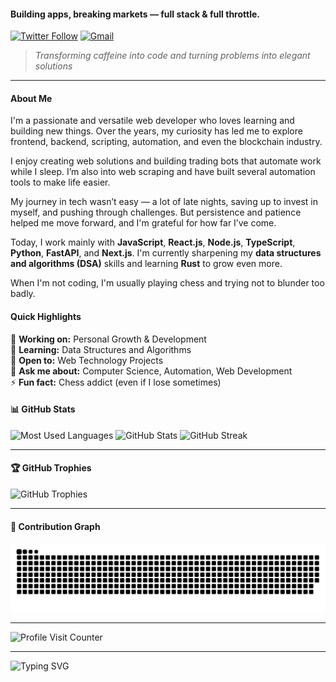 #### Building apps, breaking markets — full stack & full throttle.

[![Twitter Follow](https://img.shields.io/twitter/follow/__nobledev_?color=1DA1F2&logo=twitter&style=for-the-badge)](https://twitter.com/_nobledev) [![Gmail](https://img.shields.io/badge/Gmail-D14836?style=for-the-badge&logo=gmail&logoColor=white)](mailto:basilgoodluck22@gmail.com)
> *Transforming caffeine into code and turning problems into elegant solutions*

---

#### About Me

I'm a passionate and versatile web developer who loves learning and building new things. Over the years, my curiosity has led me to explore frontend, backend, scripting, automation, and even the blockchain industry.

I enjoy creating web solutions and building trading bots that automate work while I sleep. I’m also into web scraping and have built several automation tools to make life easier.

My journey in tech wasn’t easy — a lot of late nights, saving up to invest in myself, and pushing through challenges. But persistence and patience helped me move forward, and I'm grateful for how far I’ve come.

Today, I work mainly with **JavaScript**, **React.js**, **Node.js**, **TypeScript**, **Python**, **FastAPI**, and **Next.js**. I'm currently sharpening my **data structures and algorithms (DSA)** skills and learning **Rust** to grow even more.

When I'm not coding, I'm usually playing chess and trying not to blunder too badly.

#### Quick Highlights
🔭 **Working on:** Personal Growth & Development  
🌱 **Learning:** Data Structures and Algorithms  
👯 **Open to:** Web Technology Projects  
💬 **Ask me about:** Computer Science, Automation, Web Development  
⚡ **Fun fact:** Chess addict (even if I lose sometimes)

#### 📊 GitHub Stats

<img src="https://github-readme-stats.vercel.app/api/top-langs?username=basilgoodluck&show_icons=true&locale=en&layout=compact&theme=tokyonight" alt="Most Used Languages" />

<img src="https://github-readme-stats.vercel.app/api?username=basilgoodluck&show_icons=true&theme=radical" alt="GitHub Stats" />

<img src="https://github-readme-streak-stats.herokuapp.com/?user=basilgoodluck&theme=radical" alt="GitHub Streak" />

---

#### 🏆 GitHub Trophies

<img src="https://github-profile-trophy.vercel.app/?username=basilgoodluck&theme=darkhub&no-frame=true&margin-w=15&margin-h=15&column=7" alt="GitHub Trophies" />

---

#### 🐍 Contribution Graph

<picture>
  <source media="(prefers-color-scheme: dark)" srcset="https://raw.githubusercontent.com/platane/platane/output/github-contribution-grid-snake-dark.svg">
  <source media="(prefers-color-scheme: light)" srcset="https://raw.githubusercontent.com/platane/platane/output/github-contribution-grid-snake.svg">
  <img alt="GitHub Contribution Grid Snake Animation" src="https://raw.githubusercontent.com/platane/platane/output/github-contribution-grid-snake.svg">
</picture>

---

<img src="https://moe-counter.glitch.me/get/@sh-y-zu?theme=gelbooru" alt="Profile Visit Counter" width="200">

---

<img src="https://readme-typing-svg.herokuapp.com?font=Fira+Code&size=18&duration=3000&pause=1000&width=500&lines=Thanks+for+visiting+my+profile!;Let's+connect+and+build+something+amazing!;Discord+bots%3F+Web3%3F+I've+got+you+covered!" alt="Typing SVG" />
